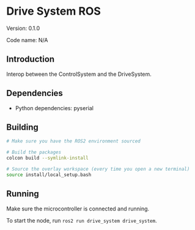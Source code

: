 # Drive System ROS

Version: 0.1.0

Code name: N/A

## Introduction

Interop between the ControlSystem and the DriveSystem.

## Dependencies

-   Python dependencies: pyserial

## Building

```bash
# Make sure you have the ROS2 environment sourced

# Build the packages
colcon build --symlink-install

# Source the overlay workspace (every time you open a new terminal)
source install/local_setup.bash
```

## Running

Make sure the microcontroller is connected and running.

To start the node, run `ros2 run drive_system drive_system`.
